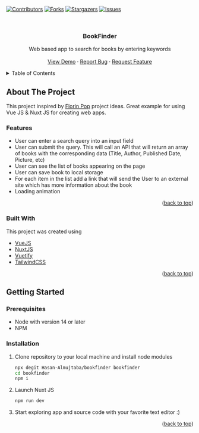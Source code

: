 <div id="top"></div>

<!-- PROJECT SHIELDS -->
<!--
*** I'm using markdown "reference style" links for readability.
*** Reference links are enclosed in brackets [ ] instead of parentheses ( ).
*** See the bottom of this document for the declaration of the reference variables
*** for contributors-url, forks-url, etc. This is an optional, concise syntax you may use.
*** https://www.markdownguide.org/basic-syntax/#reference-style-links
-->
[![Contributors][contributors-shield]][contributors-url]
[![Forks][forks-shield]][forks-url]
[![Stargazers][stars-shield]][stars-url]
[![Issues][issues-shield]][issues-url]

<!-- PROJECT LOGO -->
<br />
<div align="center">
  <h3 align="center">BookFinder</h3>

  <p align="center">
    Web based app to search for books by entering keywords
    <br />
    <br />
    <a href="https://book-finder.hasanproject.com/">View Demo</a>
    ·
    <a href="https://github.com/Hasan-Almujtaba/bookfinder/issues">Report Bug</a>
    ·
    <a href="https://github.com/Hasan-Almujtaba/bookfinder/issues">Request Feature</a>
  </p>
</div>



<!-- TABLE OF CONTENTS -->
<details>
  <summary>Table of Contents</summary>
  <ol>
    <li>
      <a href="#about-the-project">About The Project</a>
      <ul>
        <li><a href="#built-with">Built With</a></li>
        <li><a href="#built-with">Features</a></li>
      </ul>
    </li>
    <li>
      <a href="#getting-started">Getting Started</a>
      <ul>
        <li><a href="#prerequisites">Prerequisites</a></li>
        <li><a href="#installation">Installation</a></li>
      </ul>
    </li>
  </ol>
</details>



<!-- ABOUT THE PROJECT -->
## About The Project

This project inspired by [Florin Pop](https://github.com/florinpop17) project ideas. Great example for using Vue JS & Nuxt JS for creating web apps.


### Features
* User can enter a search query into an input field
* User can submit the query. This will call an API that will return an array of books with the corresponding data (Title, Author, Published Date, Picture, etc)
* User can see the list of books appearing on the page
* User can save book to local storage
* For each item in the list add a link that will send the User to an external site which has more information about the book
* Loading animation

<p align="right">(<a href="#top">back to top</a>)</p>



### Built With

This project was created using

* [VueJS](https://vuejs.org/)
* [NuxtJS](https://nuxtjs.org/)
* [Vuetify](https://vuetifyjs.com/)
* [TailwindCSS](https://tailwindcss.com/)

<p align="right">(<a href="#top">back to top</a>)</p>



<!-- GETTING STARTED -->
## Getting Started

### Prerequisites

* Node with version 14 or later
* NPM

### Installation

1. Clone repository to your local machine and install node modules
   ```bash
   npx degit Hasan-Almujtaba/bookfinder bookfinder
   cd bookfinder
   npm i
   ```
2. Launch Nuxt JS
    ```bash
    npm run dev
    ```
3. Start exploring app and source code with your favorite text editor :)

<p align="right">(<a href="#top">back to top</a>)</p>


<!-- MARKDOWN LINKS & IMAGES -->
<!-- https://www.markdownguide.org/basic-syntax/#reference-style-links -->
[contributors-shield]: https://img.shields.io/github/contributors/Hasan-Almujtaba/bookfinder.svg?style=for-the-badge
[contributors-url]: https://github.com/Hasan-Almujtaba/bookfinder/graphs/contributors
[forks-shield]: https://img.shields.io/github/forks/Hasan-Almujtaba/bookfinder.svg?style=for-the-badge
[forks-url]: https://github.com/Hasan-Almujtaba/bookfinder/network/members
[stars-shield]: https://img.shields.io/github/stars/Hasan-Almujtaba/bookfinder.svg?style=for-the-badge
[stars-url]: https://github.com/Hasan-Almujtaba/bookfinder/stargazers
[issues-shield]: https://img.shields.io/github/issues/Hasan-Almujtaba/bookfinder.svg?style=for-the-badge
[issues-url]: https://github.com/Hasan-Almujtaba/bookfinder/issues
[license-shield]: https://img.shields.io/github/license/Hasan-Almujtaba/bookfinder.svg?style=for-the-badge
[license-url]: https://github.com/Hasan-Almujtaba/bookfinder/blob/master/LICENSE.txt
